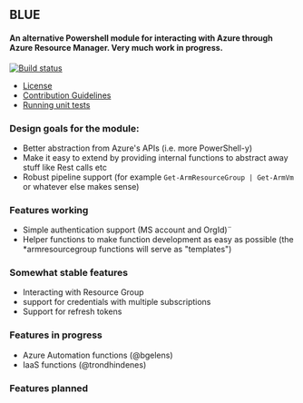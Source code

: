 ## BLUE
#### An alternative Powershell module for interacting with Azure through Azure Resource Manager. Very much work in progress.

[![Build status](https://ci.appveyor.com/api/projects/status/7346c8vmr9s6k8ql?svg=true)](https://ci.appveyor.com/project/trondhindenes/blue)

* [License](LICENSE.md)
* [Contribution Guidelines](CONTRIBUTING.md)
* [Running unit tests](UNITTESTS.md)

### Design goals for the module:
* Better abstraction from Azure's APIs (i.e. more PowerShell-y)
* Make it easy to extend by providing internal functions to abstract away stuff like Rest calls etc
* Robust pipeline support (for example `Get-ArmResourceGroup | Get-ArmVm` or whatever else makes sense)

### Features working
* Simple authentication support (MS account and OrgId)¨
* Helper functions to make function development as easy as possible (the *armresourcegroup functions will serve as "templates")

### Somewhat stable features
* Interacting with Resource Group
* support for credentials with multiple subscriptions
* Support for refresh tokens

### Features in progress
* Azure Automation functions (@bgelens)
* IaaS functions (@trondhindenes)

### Features planned



